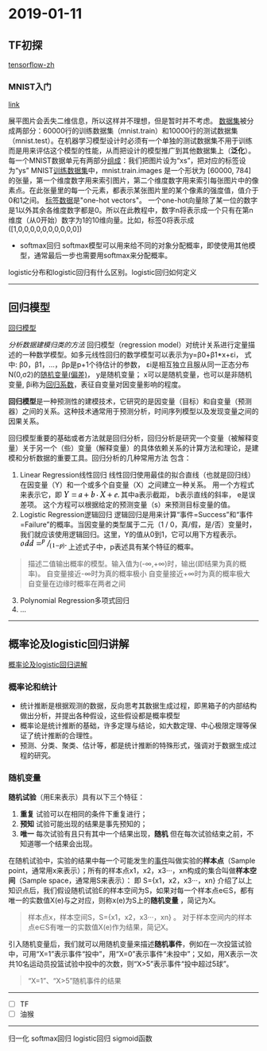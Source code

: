 # 2019-01-11

## TF初探
[tensorflow-zh](https://github.com/jikexueyuanwiki/tensorflow-zh/blob/master/TOC.md)

### MNIST入门
[link](http://wiki.jikexueyuan.com/project/tensorflow-zh/tutorials/mnist_beginners.html)

展平图片会丢失二维信息，所以这样并不理想，但是暂时并不考虑。
<u>数据集</u>被分成两部分：60000行的训练数据集（mnist.train）和10000行的测试数据集（mnist.test）。在机器学习模型设计时必须有一个单独的测试数据集不用于训练而是用来评估这个模型的性能，从而把设计的模型推广到其他数据集上（**泛化**）。
每一个MNIST数据单元有两部分<u>组成</u>：我们把图片设为“xs”，把对应的标签设为“ys”
MNIST<u>训练数据集</u>中，mnist.train.images 是一个形状为 [60000, 784] 的张量，第一个维度数字用来索引图片，第二个维度数字用来索引每张图片中的像素点。在此张量里的每一个元素，都表示某张图片里的某个像素的强度值，值介于0和1之间。
<u>标签数据</u>是"one-hot vectors"。 一个one-hot向量除了某一位的数字是1以外其余各维度数字都是0。所以在此教程中，数字n将表示成一个只有在第n维度（从0开始）数字为1的10维向量。比如，标签0将表示成([1,0,0,0,0,0,0,0,0,0,0])

- softmax回归
softmax模型可以用来给不同的对象分配概率，即使使用其他模型，通常最后一步也需要用softmax来分配概率。

logistic分布和logistic回归有什么区别。logistic回归如何定义

---
## 回归模型
[回归模型](https://baike.baidu.com/item/%E5%9B%9E%E5%BD%92%E6%A8%A1%E5%9E%8B/4425684)

*分析数据建模归类的方法*
回归模型（regression model）对统计关系进行定量描述的一种数学模型。如多元线性回归的数学模型可以表示为y=β0+β1\*x+εi，
式中:
β0，β1，…，βp是p+1个待估计的参数，
εi是相互独立且服从同一正态分布N(0,σ2)的<u>随机变量(偏差)</u>，
y是随机变量；
x可以是随机变量，也可以是非随机变量,
βi称为<u>回归系数</u>，表征自变量对因变量影响的程度。

**回归模型**是一种预测性的建模技术，它研究的是因变量（目标）和自变量（预测器）之间的关系。这种技术通常用于预测分析，时间序列模型以及发现变量之间的因果关系。

回归模型重要的基础或者方法就是回归分析，回归分析是研究一个变量（被解释变量）关于另一个（些）变量（解释变量）的具体依赖关系的计算方法和理论，是建模和分析数据的重要工具。回归分析的几种常用方法 包含：
1. Linear Regression线性回归
线性回归使用最佳的拟合直线（也就是回归线）在因变量（Y）和一个或多个自变量（X）之间建立一种关系。
用一个方程式来表示它，即
![linear](img/log-2019-01-11/linear.jpg)
其中a表示截距，
b表示直线的斜率，
e是误差项。
这个方程可以根据给定的预测变量（s）来预测目标变量的值。
2. Logistic Regression逻辑回归
逻辑回归是用来计算“事件=Success”和“事件=Failure”的概率。当因变量的类型属于二元（1 / 0，真/假，是/否）变量时，我们就应该使用逻辑回归。这里，Y的值从0到1，它可以用下方程表示。
![logistic](img/log-2019-01-11/logistic.jpg)
上述式子中，p表述具有某个特征的概率。
> 描述二值输出概率的模型。输入值为(-∞,+∞)时，输出(即结果为真的概率)。
自变量接近-∞时为真的概率极小
自变量接近+∞时为真的概率极大
自变量在边缘时概率在两者之间
3. Polynomial Regression多项式回归
4. ...

---
## 概率论及logistic回归讲解
[概率论及logistic回归讲解](https://blog.csdn.net/gcaxuxi/article/details/77334806?utm_source=blogxgwz3)

### 概率论和统计
- 统计推断是根据观测的数据，反向思考其数据生成过程，即黑箱子的内部结构做出分析，并提出各种假设，这些假设都是概率模型
- 概率论是统计推断的基础，许多定理与结论，如大数定理、中心极限定理等保证了统计推断的合理性。
- 预测、分类、聚类、估计等，都是统计推断的特殊形式，强调对于数据生成过程的研究。


### 随机变量
**随机试验**（用E来表示）具有以下三个特征：
1. **重复** 试验可以在相同的条件下重复进行；
2. **预知** 试验可能出现的结果是事先预知的；
3. **唯一** 每次试验有且只有其中一个结果出现，**随机** 但在每次试验结束之前，不知道哪一个结果会出现。

在随机试验中，实验的结果中每一个可能发生的<u>事件</u>叫做实验的**样本点**（Sample point，通常用x来表示）；所有的样本点x1，x2，x3···，xn构成的集合叫做**样本空间**（Sample space，通常用S来表示）：
即 S={x1，x2，x3···，xn}
介绍了以上知识点后，我们假设随机试验E的样本空间为S，如果对每一个样本点e∈S，都有唯一的实数值X(e)与之对应，则称x(e)为S上的**随机变量** ，简记为X。
> 样本点x，样本空间S，S={x1，x2，x3···，xn} 。
对于样本空间内的样本点e∈S有唯一的实数值X(e)作为结果，简记X。

引入随机变量后，我们就可以用随机变量来描述**随机事件**，例如在一次投篮试验中，可用“X=1”表示事件“投中”，用“X=0”表示事件“未投中”；又如，用X表示一次共10名运动员投篮试验中投中的次数，则“X>5”表示事件“投中超过5球”。
>“X=1”、“X>5”随机事件的结果


---
 - [ ] TF
 - [ ] 油猴

 ---
 归一化
  softmax回归 logistic回归 sigmoid函数
